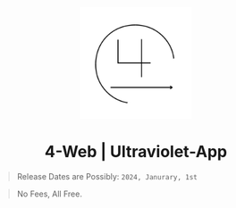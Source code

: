 <p align="center"><img src="https://github.com/7DatsonBack/4-WeBFree/blob/main/img/ED.png?raw=true" height="200"></p>

<h1 align="center">4-Web | Ultraviolet-App</h1>

> Release Dates are Possibly: `2024, Janurary, 1st`

> No Fees, All Free.
